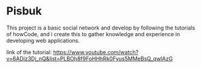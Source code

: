 # Pisbuk
This project is a basic social network and develop by following the tutorials of howCode, and i create this to gather knowledge and experience in developing web applications.

link of the tutorial:
https://www.youtube.com/watch?v=6ADiz3Dj_nQ&list=PLBOh8f9FoHHhRk0Fyus5MMeBsQ_qwlAzG
